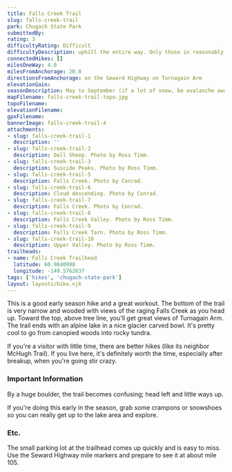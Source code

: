 ```yaml
---
title: Falls Creek Trail
slug: falls-creek-trail
park: Chugach State Park
submittedBy: 
rating: 3
difficultyRating: Difficult
difficultyDescription: uphill the entire way. Only those in reasonably good shape should attempt this hike.
connectedHikes: []
milesOneWay: 4.0
milesFromAnchorage: 20.0
directionsFromAnchorage: on the Seward Highway on Turnagain Arm
elevationGain: 
seasonDescription: May to September (if a lot of snow, be avalanche aware!)
mapFilename: falls-creek-trail-topo.jpg
topoFilename: 
elevationFilename: 
gpxFilename: 
bannerImage: falls-creek-trail-4
attachments:
- slug: falls-creek-trail-1
  description: ''
- slug: falls-creek-trail-2
  description: Dall Sheep. Photo by Ross Timm.
- slug: falls-creek-trail-3
  description: Suicide Peaks. Photo by Ross Timm.
- slug: falls-creek-trail-5
  description: Falls Creek. Photo by Conrad.
- slug: falls-creek-trail-6
  description: Cloud descending. Photo by Conrad.
- slug: falls-creek-trail-7
  description: Falls Creek. Photo by Conrad.
- slug: falls-creek-trail-8
  description: Falls Creek Valley. Photo by Ross Timm.
- slug: falls-creek-trail-9
  description: Falls Creek Tarn. Photo by Ross Timm.
- slug: falls-creek-trail-10
  description: Upper Valley. Photo by Ross Timm.
trailheads:
- name: Falls Creek Trailhead
  latitude: 60.9840998
  longitude: -149.5762637
tags: ['hikes', 'chugach-state-park']
layout: layouts/hike.njk
---
```

This is a good early season hike and a great workout. The bottom of the trail is very narrow and wooded with views of the raging Falls Creek as you head up. Toward the top, above tree line, you'll get great views of Turnagain Arm. The trail ends with an alpine lake in a nice glacier carved bowl. It's pretty cool to go from canopied woods into rocky tundra.

If you're a visitor with little time, there are better hikes (like its neighbor McHugh Trail). If you live here, it's definitely worth the time, especially after breakup, when you're going stir crazy.

### Important Information

By a huge boulder, the trail becomes confusing; head left and little ways up.

If you're doing this early in the season, grab some crampons or snowshoes so you can really get up to the lake area and explore.

### Etc.

The small parking lot at the trailhead comes up quickly and is easy to miss. Use the Seward Highway mile markers and prepare to see it at about mile 105. 